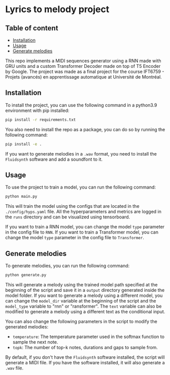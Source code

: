 # Lyrics to melody project

## Table of content


- [Installation](#installation)
- [Usage](#usage)
- [Generate melodies](#generate-melodies)

This repo implements a MIDI sequences generator using a RNN made with GRU units and a custom Transformer Decoder made on top of T5 Encoder by Google. The project was made as a final project for the course IFT6759 - Projets (avancés) en apprentissage automatique at Université de Montréal.

## Installation

To install the project, you can use the following command in a python3.9 environment with pip installed:

```bash
pip install -r requirements.txt
```

You also need to install the repo as a package, you can do so by running the following command:

```bash
pip install -e .
```

If you want to generate melodies in a `.wav` format, you need to install the `Fluidsynth` software and add a soundfont to it. 

## Usage

To use the project to train a model, you can run the following command:

```bash
python main.py
```

This will train the model using the configs that are located in the `./config/hyps.yaml` file. All the hyperparameters and metrics are logged in the `runs` directory and can be visualized using tensorboard.

If you want to train a RNN model, you can change the model `type` parameter in the config file to `RNN`. If you want to train a Transformer model, you can change the model `type` parameter in the config file to `Transformer`.

## Generate melodies

To generate melodies, you can run the following command:

```bash
python generate.py
```

This will generate a melody using the trained model path specified at the beginning of the script and save it in a `output` directory generated inside the model folder. If you want to generate a melody using a different model, you can change the `model_dir` variable at the beginning of the script and the `model_type` variable to "rnn" or "ransformer". The `text` variable can also be modified to generate a melody using a different text as the conditional input.

You can also change the following parameters in the script to modify the generated melodies:

- `temperature`: The temperature parameter used in the softmax function to sample the next note.
- `topk`: The number of top-k notes, durations and gaps to sample from.

By default, if you don't have the `Fluidsynth` software installed, the script will generate a MIDI file. If you have the software installed, it will also generate a `.wav` file.
